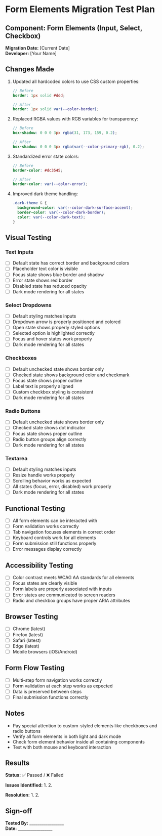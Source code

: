 # Form Elements Migration Test Plan

## Component: Form Elements (Input, Select, Checkbox)

**Migration Date:** [Current Date]  
**Developer:** [Your Name]

## Changes Made

1. Updated all hardcoded colors to use CSS custom properties:
   ```scss
   // Before
   border: 1px solid #ddd;
   
   // After
   border: 1px solid var(--color-border);
   ```

2. Replaced RGBA values with RGB variables for transparency:
   ```scss
   // Before
   box-shadow: 0 0 0 3px rgba(31, 173, 159, 0.2);
   
   // After
   box-shadow: 0 0 0 3px rgba(var(--color-primary-rgb), 0.2);
   ```

3. Standardized error state colors:
   ```scss
   // Before
   border-color: #dc3545;
   
   // After
   border-color: var(--color-error);
   ```

4. Improved dark theme handling:
   ```scss
   .dark-theme & {
     background-color: var(--color-dark-surface-accent);
     border-color: var(--color-dark-border);
     color: var(--color-dark-text);
   }
   ```

## Visual Testing

### Text Inputs
- [ ] Default state has correct border and background colors
- [ ] Placeholder text color is visible
- [ ] Focus state shows blue border and shadow
- [ ] Error state shows red border
- [ ] Disabled state has reduced opacity
- [ ] Dark mode rendering for all states

### Select Dropdowns
- [ ] Default styling matches inputs
- [ ] Dropdown arrow is properly positioned and colored
- [ ] Open state shows properly styled options
- [ ] Selected option is highlighted correctly
- [ ] Focus and hover states work properly
- [ ] Dark mode rendering for all states

### Checkboxes
- [ ] Default unchecked state shows border only
- [ ] Checked state shows background color and checkmark
- [ ] Focus state shows proper outline
- [ ] Label text is properly aligned
- [ ] Custom checkbox styling is consistent
- [ ] Dark mode rendering for all states

### Radio Buttons
- [ ] Default unchecked state shows border only
- [ ] Checked state shows dot indicator
- [ ] Focus state shows proper outline
- [ ] Radio button groups align correctly
- [ ] Dark mode rendering for all states

### Textarea
- [ ] Default styling matches inputs
- [ ] Resize handle works properly
- [ ] Scrolling behavior works as expected
- [ ] All states (focus, error, disabled) work properly
- [ ] Dark mode rendering for all states

## Functional Testing

- [ ] All form elements can be interacted with
- [ ] Form validation works correctly
- [ ] Tab navigation focuses elements in correct order
- [ ] Keyboard controls work for all elements
- [ ] Form submission still functions properly
- [ ] Error messages display correctly

## Accessibility Testing

- [ ] Color contrast meets WCAG AA standards for all elements
- [ ] Focus states are clearly visible
- [ ] Form labels are properly associated with inputs
- [ ] Error states are communicated to screen readers
- [ ] Radio and checkbox groups have proper ARIA attributes

## Browser Testing

- [ ] Chrome (latest)
- [ ] Firefox (latest)
- [ ] Safari (latest)
- [ ] Edge (latest)
- [ ] Mobile browsers (iOS/Android)

## Form Flow Testing

- [ ] Multi-step form navigation works correctly
- [ ] Form validation at each step works as expected
- [ ] Data is preserved between steps
- [ ] Final submission functions correctly

## Notes

- Pay special attention to custom-styled elements like checkboxes and radio buttons
- Verify all form elements in both light and dark mode
- Check form element behavior inside all containing components
- Test with both mouse and keyboard interaction

## Results

**Status:** ✅ Passed / ❌ Failed

**Issues Identified:**
1. 
2.

**Resolution:**
1. 
2.

## Sign-off

**Tested By:** _________________  
**Date:** _________________ 